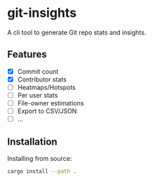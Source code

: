 # git-insights

A cli tool to generate Git repo stats and insights.

## Features

- [x] Commit count
- [x] Contributor stats
- [ ] Heatmaps/Hotspots
- [ ] Per user stats
- [ ] File-owner estimations
- [ ] Export to CSV/JSON
- [ ] ...

## Installation

Installing from source:

```bash
cargo install --path .
```
